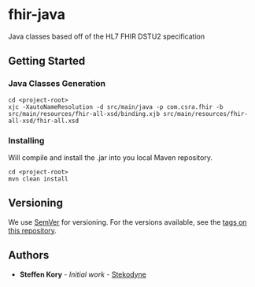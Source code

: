 # fhir-java

Java classes based off of the HL7 FHIR DSTU2 specification

## Getting Started

### Java Classes Generation

```
cd <project-root>
xjc -XautoNameResolution -d src/main/java -p com.csra.fhir -b src/main/resources/fhir-all-xsd/binding.xjb src/main/resources/fhir-all-xsd/fhir-all.xsd
```

### Installing

Will compile and install the .jar into you local Maven repository.

```
cd <project-root>
mvn clean install
```

## Versioning

We use [SemVer](http://semver.org/) for versioning. For the versions available, see the [tags on this repository](https://github.com/your/project/tags).

## Authors

* **Steffen Kory** - *Initial work* - [Stekodyne](https://github.com/Stekodyne)
